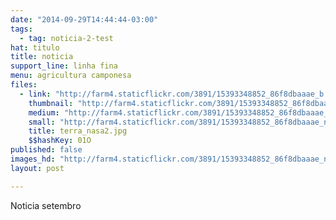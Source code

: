 ```yaml
---
date: "2014-09-29T14:44:44-03:00"
tags:
  - tag: noticia-2-test
hat: titulo
title: noticia
support_line: linha fina
menu: agricultura camponesa
files:
  - link: "http://farm4.staticflickr.com/3891/15393348852_86f8dbaaae_b.jpg"
    thumbnail: "http://farm4.staticflickr.com/3891/15393348852_86f8dbaaae_t.jpg"
    medium: "http://farm4.staticflickr.com/3891/15393348852_86f8dbaaae_z.jpg"
    small: "http://farm4.staticflickr.com/3891/15393348852_86f8dbaaae_n.jpg"
    title: terra_nasa2.jpg
    $$hashKey: 01O
published: false
images_hd: "http://farm4.staticflickr.com/3891/15393348852_86f8dbaaae_n.jpg"
layout: post

---
```

<p>Noticia setembro</p>
